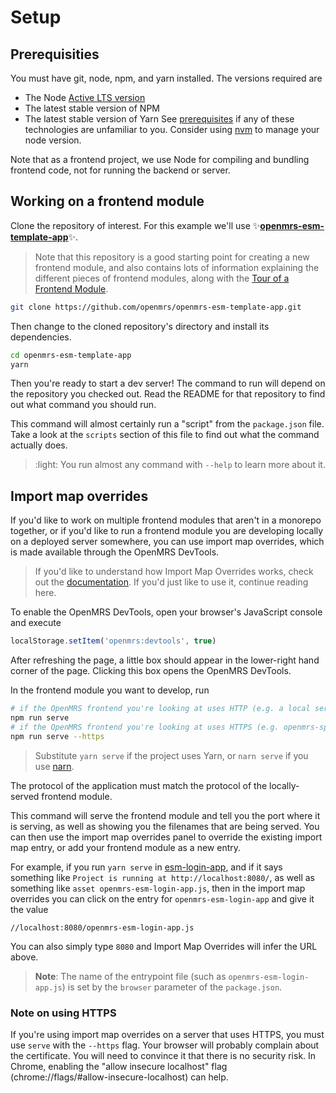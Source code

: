 # Setup

## Prerequisities

You must have git, node, npm, and yarn installed. The versions required are
- The Node [Active LTS version](https://nodejs.org/en/about/releases/)
- The latest stable version of NPM
- The latest stable version of Yarn
See [prerequisites](./prerequisites.md) if any of these technologies
are unfamiliar to you.
Consider using [nvm](https://github.com/nvm-sh/nvm#node-version-manager---)
to manage your node version.

Note that as a frontend project, we use Node for compiling and bundling frontend code,
not for running the backend or server.

## Working on a frontend module

Clone the repository of interest. For this example we'll use
:sparkles:**[openmrs-esm-template-app](https://github.com/openmrs/openmrs-esm-template-app)**:sparkles:.

> Note that this repository is a good starting point for creating a new
frontend module, and also contains lots of information explaining the
different pieces of frontend modules, along with the
[Tour of a Frontend Module](./tour.md).

```bash
git clone https://github.com/openmrs/openmrs-esm-template-app.git
```

Then change to the cloned repository's directory and install its dependencies.

```bash
cd openmrs-esm-template-app
yarn
```

Then you're ready to start a dev server! The command to run will depend on
the repository you checked out. Read the README for that repository to find
out what command you should run.

This command will almost certainly run a "script" from the `package.json`
file. Take a look at the `scripts` section of this file to find out what
the command actually does.

> :light: You run almost any command with `--help` to learn more about it.

## Import map overrides

If you'd like to work on multiple frontend modules that aren't in a monorepo together,
or if you'd like to run a frontend module you are developing locally on a
deployed server somewhere, you can use import map overrides,
which is made available through the OpenMRS DevTools.

> If you'd like to understand how Import Map Overrides works, check out
  the [documentation](https://github.com/joeldenning/import-map-overrides).
  If you'd just like to use it, continue reading here.

To enable the OpenMRS DevTools, open your browser's JavaScript console and execute

```javascript
localStorage.setItem('openmrs:devtools', true)
```

After refreshing the page, a little box should appear in the lower-right hand corner of the page.
Clicking this box opens the OpenMRS DevTools.

In the frontend module you want to develop, run

```bash
# if the OpenMRS frontend you're looking at uses HTTP (e.g. a local server)
npm run serve
# if the OpenMRS frontend you're looking at uses HTTPS (e.g. openmrs-spa.org)
npm run serve --https
```

> Substitute `yarn serve` if the project uses Yarn, or `narn serve` if you use
  [narn](https://github.com/joeldenning/narn).

The protocol of the application must match the protocol of the locally-served frontend module.

This command will serve the frontend module and tell you the port where it is serving,
as well as showing you the filenames that are being served. You can then use
the import map overrides panel to override the existing import map
entry, or add your frontend module as a new entry.

For example, if you run `yarn serve` in
[esm-login-app](https://github.com/openmrs/openmrs-esm-core/tree/master/packages/apps/esm-login-app),
and if it says something like `Project is running at http://localhost:8080/`,
as well as something like `asset openmrs-esm-login-app.js`, then in the import
map overrides you can click on the entry for `openmrs-esm-login-app` and give it the value

```
//localhost:8080/openmrs-esm-login-app.js
```

You can also simply type `8080` and Import Map Overrides will infer the URL above.

> **Note**: The name of the entrypoint file (such as `openmrs-esm-login-app.js`) is set
  by the `browser` parameter of the `package.json`.

### Note on using HTTPS

If you're using import map overrides on a server that uses HTTPS, you must use `serve` with the
`--https` flag. Your browser will probably complain about the certificate.
You will need to convince it
that there is no security risk. In Chrome, enabling the "allow insecure localhost" flag
(chrome://flags/#allow-insecure-localhost) can help.
